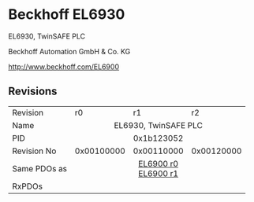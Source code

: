 # Beckhoff EL6930

EL6930, TwinSAFE PLC 

Beckhoff Automation GmbH & Co. KG

http://www.beckhoff.com/EL6900

## Revisions
<table>
<tr >
<td>Revision</td>
<td>r0</td>
<td>r1</td>
<td>r2</td>
</tr>
<tr >
<td>Name</td>
<td colspan=3 align="center">EL6930, TwinSAFE PLC </td>
</tr>
<tr >
<td>PID</td>
<td colspan=3 align="center">0x1b123052</td>
</tr>
<tr >
<td>Revision No</td>
<td>0x00100000</td>
<td>0x00110000</td>
<td>0x00120000</td>
</tr>
<tr >
<td>Same PDOs as</td>
<td colspan=3 align="center"><a href="EL6900">EL6900 r0</a><br/><a href="EL6900">EL6900 r1</a></td>
</tr>
<tr >
<td>RxPDOs</td>
<td colspan=3 align="left"></td>
</tr>
</table>
